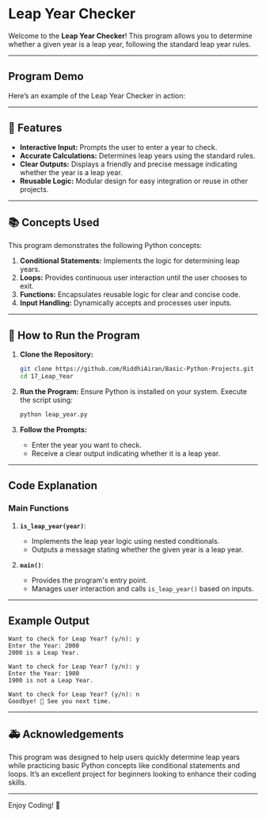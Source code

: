 # Leap Year Checker

Welcome to the **Leap Year Checker**! This program allows you to determine whether a given year is a leap year, following the standard leap year rules.

---

## Program Demo
Here’s an example of the Leap Year Checker in action:

---

## 🚀 Features

- **Interactive Input:** Prompts the user to enter a year to check.
- **Accurate Calculations:** Determines leap years using the standard rules.
- **Clear Outputs:** Displays a friendly and precise message indicating whether the year is a leap year.
- **Reusable Logic:** Modular design for easy integration or reuse in other projects.

---

## 📚 Concepts Used

This program demonstrates the following Python concepts:

1. **Conditional Statements:** Implements the logic for determining leap years.
2. **Loops:** Provides continuous user interaction until the user chooses to exit.
3. **Functions:** Encapsulates reusable logic for clear and concise code.
4. **Input Handling:** Dynamically accepts and processes user inputs.

---

## 📄 How to Run the Program

1. **Clone the Repository:**
   ```bash
   git clone https://github.com/RiddhiAiran/Basic-Python-Projects.git
   cd 17_Leap_Year
   ```

2. **Run the Program:**
   Ensure Python is installed on your system. Execute the script using:
   ```bash
   python leap_year.py
   ```

3. **Follow the Prompts:**
   - Enter the year you want to check.
   - Receive a clear output indicating whether it is a leap year.

---

## Code Explanation

### Main Functions

1. **`is_leap_year(year)`**:
   - Implements the leap year logic using nested conditionals.
   - Outputs a message stating whether the given year is a leap year.

2. **`main()`**:
   - Provides the program's entry point.
   - Manages user interaction and calls `is_leap_year()` based on inputs.

---

## Example Output

```plaintext
Want to check for Leap Year? (y/n): y
Enter the Year: 2000
2000 is a Leap Year.

Want to check for Leap Year? (y/n): y
Enter the Year: 1900
1900 is not a Leap Year.

Want to check for Leap Year? (y/n): n
Goodbye! 👋 See you next time.
```

---

## 🚑 Acknowledgements

This program was designed to help users quickly determine leap years while practicing basic Python concepts like conditional statements and loops. It’s an excellent project for beginners looking to enhance their coding skills.

---

Enjoy Coding! 🌟
